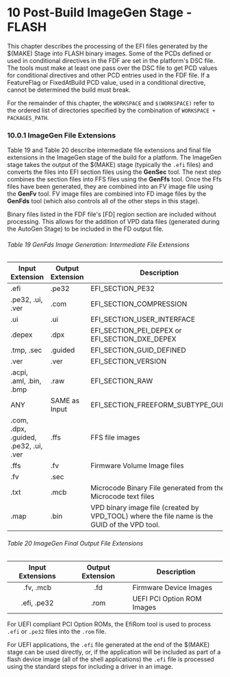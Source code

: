 <!--- @file
  10 Post-Build ImageGen Stage - FLASH

  Copyright (c) 2008-2017, Intel Corporation. All rights reserved.<BR>

  Redistribution and use in source (original document form) and 'compiled'
  forms (converted to PDF, epub, HTML and other formats) with or without
  modification, are permitted provided that the following conditions are met:

  1) Redistributions of source code (original document form) must retain the
     above copyright notice, this list of conditions and the following
     disclaimer as the first lines of this file unmodified.

  2) Redistributions in compiled form (transformed to other DTDs, converted to
     PDF, epub, HTML and other formats) must reproduce the above copyright
     notice, this list of conditions and the following disclaimer in the
     documentation and/or other materials provided with the distribution.

  THIS DOCUMENTATION IS PROVIDED BY TIANOCORE PROJECT "AS IS" AND ANY EXPRESS OR
  IMPLIED WARRANTIES, INCLUDING, BUT NOT LIMITED TO, THE IMPLIED WARRANTIES OF
  MERCHANTABILITY AND FITNESS FOR A PARTICULAR PURPOSE ARE DISCLAIMED. IN NO
  EVENT SHALL TIANOCORE PROJECT  BE LIABLE FOR ANY DIRECT, INDIRECT, INCIDENTAL,
  SPECIAL, EXEMPLARY, OR CONSEQUENTIAL DAMAGES (INCLUDING, BUT NOT LIMITED TO,
  PROCUREMENT OF SUBSTITUTE GOODS OR SERVICES; LOSS OF USE, DATA, OR PROFITS;
  OR BUSINESS INTERRUPTION) HOWEVER CAUSED AND ON ANY THEORY OF LIABILITY,
  WHETHER IN CONTRACT, STRICT LIABILITY, OR TORT (INCLUDING NEGLIGENCE OR
  OTHERWISE) ARISING IN ANY WAY OUT OF THE USE OF THIS DOCUMENTATION, EVEN IF
  ADVISED OF THE POSSIBILITY OF SUCH DAMAGE.

-->

# 10 Post-Build ImageGen Stage - FLASH

This chapter describes the processing of the EFI files generated by the $(MAKE)
Stage into FLASH binary images. Some of the PCDs defined or used in conditional
directives in the FDF are set in the platform's DSC file. The tools must make
at least one pass over the DSC file to get PCD values for conditional
directives and other PCD entries used in the FDF file. If a FeatureFlag or
FixedAtBuild PCD value, used in a conditional directive, cannot be determined
the build must break.

For the remainder of this chapter, the `WORKSPACE` and `$(WORKSPACE)` refer to
the ordered list of directories specified by the combination of
`WORKSPACE + PACKAGES_PATH`.

### 10.0.1 ImageGen File Extensions

Table 19 and Table 20 describe intermediate file extensions and final file
extensions in the ImageGen stage of the build for a platform. The ImageGen
stage takes the output of the $(MAKE) stage (typically the `.efi` files) and
converts the files into EFI section files using the **GenSec** tool. The next
step combines the section files into FFS files using the **GenFfs** tool. Once
the Ffs files have been generated, they are combined into an FV image file
using the **GenFv** tool. FV image files are combined into FD image files by the
**GenFds** tool (which also controls all of the other steps in this stage).

Binary files listed in the FDF file's [FD] region section are included without
processing. This allows for the addition of VPD data files (generated during
the AutoGen Stage) to be included in the FD output file.

###### Table 19 GenFds Image Generation: Intermediate File Extensions

| Input Extension                       | Output Extension | Description                                                                                  |
| ------------------------------------- | ---------------- | -------------------------------------------------------------------------------------------- |
| .efi                                  | .pe32            | EFI_SECTION_PE32                                                                             |
| .pe32, .ui, .ver                      | .com             | EFI_SECTION_COMPRESSION                                                                      |
| .ui                                   | .ui              | EFI_SECTION_USER_INTERFACE                                                                   |
| .depex                                | .dpx             | EFI_SECTION_PEI_DEPEX or EFI_SECTION_DXE_DEPEX                                               |
| .tmp, .sec                            | .guided          | EFI_SECTION_GUID_DEFINED                                                                     |
| .ver                                  | .ver             | EFI_SECTION_VERSION                                                                          |
| .acpi, .aml, .bin, .bmp               | .raw             | EFI_SECTION_RAW                                                                              |
| ANY                                   | SAME as Input    | EFI_SECTION_FREEFORM_SUBTYPE_GUID                                                            |
| .com, .dpx, .guided, .pe32, .ui, .ver | .ffs             | FFS file images                                                                              |
| .ffs                                  | .fv              | Firmware Volume Image files                                                                  |
| .fv                                   | .sec             |                                                                                              |
| .txt                                  | .mcb             | Microcode Binary File generated from the Microcode text files                                |
| .map                                  | .bin             | VPD binary image file (created by VPD_TOOL) where the file name is the GUID of the VPD tool. |

###### Table 20 ImageGen Final Output File Extensions

| Input Extensions | Output Extension | Description                |
|:----------------:|:----------------:| -------------------------- |
| .fv, .mcb        | .fd              | Firmware Device Images     |
| .efi, .pe32      | .rom             | UEFI PCI Option ROM Images |

For UEFI compliant PCI Option ROMs, the EfiRom tool is used to process `.efi`
or `.pe32` files into the `.rom` file.

For UEFI applications, the `.efi` file generated at the end of the $(MAKE)
stage can be used directly, or, if the application will be included as part of
a flash device image (all of the shell applications) the `.efi` file is
processed using the standard steps for including a driver in an image.
